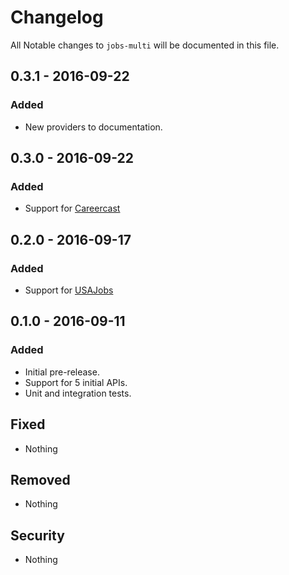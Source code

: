 # Changelog
All Notable changes to `jobs-multi` will be documented in this file.

## 0.3.1 - 2016-09-22

### Added
- New providers to documentation.

## 0.3.0 - 2016-09-22

### Added
- Support for [Careercast](https://github.com/jobapis/jobs-careercast)

## 0.2.0 - 2016-09-17

### Added
- Support for [USAJobs](https://github.com/jobapis/jobs-usajobs)

## 0.1.0 - 2016-09-11

### Added
- Initial pre-release.
- Support for 5 initial APIs.
- Unit and integration tests.

## Fixed
- Nothing

## Removed
- Nothing

## Security
- Nothing
